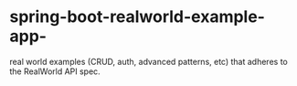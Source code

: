 # spring-boot-realworld-example-app-
real world examples (CRUD, auth, advanced patterns, etc) that adheres to the RealWorld API spec.
